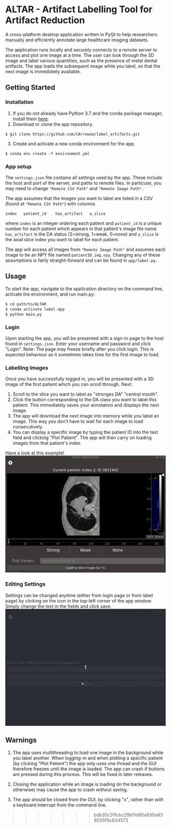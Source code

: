 # ALTAR - Artifact Labelling Tool for Artifact Reduction
A cross-platform desktop application written in PyQt to help researchers manually and efficiently annotate large healthcare imaging datasets.

The application runs locally and securely connects to a remote server to access and plot one image at a time. The user can look through the 3D image and label various quantities, such as the presence of metal dental artifacts. The app loads the subsequent image while you label, so that the next image is immediately available.

## Getting Started
### Installation
1. If you do not already have Python 3.7 and the conda package manager, install them [here](https://docs.conda.io/en/latest/miniconda.html).
2. Download or clone the app repository.
```
$ git clone https://github.com/CArrowsm/label_artifacts.git
```

3. Create and activate a new conda environment for the app.
```
$ conda env create -f environment.yml
```

### App setup
The `settings.json` file contains all settings used by the app. These include the host and port of the server, and paths to remote files. In particular, you may need to change `"Remote CSV Path"` and `"Remote Image Path"`.

The app assumes that the images you want to label are listed in a CSV (found at `"Remote CSV Path"`) with columns
```
index   patient_id    has_artifact   a_slice
```
where `index` is an integer ordering each patient and `patient_id` is a unique number for each patient which appears in that patient's image file name. `has_artifact` is the DA status (2=strong, 1=weak, 0=none) and `a_slice` is the axial slice index you want to label for each patient.

The app will access all images from `"Remote Image Path"` and assumes each image to be an NPY file named `patientID_img.npy`. Changing any of these assumptions is fairly straight-forward and can be found in `app/label.py`.


## Usage
To start the app, navigate to the application directory on the command line, activate the environment, and run main.py:
```
$ cd path/to/ALTAR
$ conda activate label-app
$ python main.py
```

### Login
Upon starting the app, you will be presented with a sign-in page to the host found in `settings.json`. Enter your username and password and click "Login". Note: The page may freeze briefly after you click login. This is expected behaviour as it sometimes takes time for the first image to load.

### Labelling Images
Once you have successfully logged in, you will be presented with a 3D image of the first patient which you can scroll through. Next:
1. Scroll to the slice you want to label as "stronges DA" "central mouth".
2. Click the button corresponding to the DA class you want to label this patient. This immediately saves your annotation and displays the next image.
3. The app will download the next image into memory while you label an image. This way you don't have to wait for each image to load consecutively.
4. You can display a specific image by typing the patient ID into the text field and clicking "Plot Patient". The app will then carry on loading images from that patient's index.


Have a look at this example!
![](images/label_usage.gif)


### Editing Settings
Settings can be changed anytime (either from login page or from label page) by clicking on the icon in the top-left corner of the app window. Simply change the text in the fields and click save.
![](images/settings_usage.gif)


## Warnings
1. The app uses multithreading to load one image in the background while you label another. When logging-in and when plotting a specific patient (by clicking "Plot Patient") the app only uses one thread and the GUI therefore freezes until the image is loaded. The app can crash if buttons are pressed during this process. This will be fixed in later releases.

2. Closing the application while an image is loading (in the background or otherwise) may cause the app to crash without saving.

3. The app should be closed from the GUI, by clicking "x", rather than with a keyboard interrupt from the command line.
>>>>>>> bdb35c31fcbc29bf1d60a935d439035f9c634573
